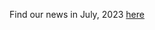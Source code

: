Find our news in July, 2023 [here](https://drive.google.com/uc?id=1MaCv4tspbK4sFZimvGraKt3R0Wu2Dbcw)
